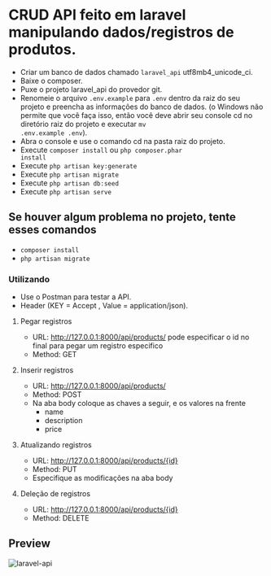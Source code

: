 # CRUD API feito em laravel manipulando dados/registros de produtos.
- Criar um banco de dados chamado <code>laravel_api</code> utf8mb4_unicode_ci.
- Baixe o composer.
- Puxe o projeto laravel_api do provedor git.
- Renomeie o arquivo <code>.env.example</code> para <code>.env</code> dentro da raiz do seu projeto e preencha as informações do banco de dados. (o Windows não permite que você faça isso, então você deve abrir seu console cd no diretório raiz do projeto e executar <code>mv .env.example .env</code>).
- Abra o console e use o comando cd na pasta raiz do projeto.
- Execute <code>composer install</code> ou <code>php composer.phar install</code>
- Execute <code>php artisan key:generate</code>
- Execute <code>php artisan migrate</code>
- Execute <code>php artisan db:seed</code>
- Execute <code>php artisan serve</code>

<h2>Se houver algum problema no projeto, tente esses comandos</h2>

- <code>composer install</code>
- <code>php artisan migrate</code>

<h3>Utilizando</h3>

- Use o Postman para testar a API.
- Header (KEY = Accept , Value = application/json).

1. Pegar registros
    - URL: http://127.0.0.1:8000/api/products/  pode especificar o id no final para pegar um registro especifico
    - Method: GET

2. Inserir registros
    - URL: http://127.0.0.1:8000/api/products/
    - Method: POST
    - Na aba body coloque as chaves a seguir, e os valores na frente
      - name
      - description
      - price

3. Atualizando registros
    - URL: http://127.0.0.1:8000/api/products/{id}
    - Method: PUT
    - Especifique as modificações na aba body

4. Deleção de registros
    - URL: http://127.0.0.1:8000/api/products/{id}
    - Method: DELETE


<h2>Preview</h2>


![laravel-api](https://user-images.githubusercontent.com/92311384/160596158-31b7134a-b3e4-45eb-beb5-44100e4b6ca7.png)
